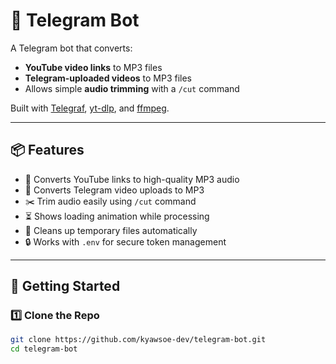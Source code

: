 # 🎵 Telegram Bot

A Telegram bot that converts:

- **YouTube video links** to MP3 files
- **Telegram-uploaded videos** to MP3 files
- Allows simple **audio trimming** with a `/cut` command

Built with [Telegraf](https://telegraf.js.org/), [yt-dlp](https://github.com/yt-dlp/yt-dlp), and [ffmpeg](https://ffmpeg.org/).

---

## 📦 Features

- 🎥 Converts YouTube links to high-quality MP3 audio
- 📂 Converts Telegram video uploads to MP3
- ✂️ Trim audio easily using `/cut` command
- ⏳ Shows loading animation while processing
- 🧹 Cleans up temporary files automatically
- 🔒 Works with `.env` for secure token management

---

## 🚀 Getting Started

### 1️⃣ Clone the Repo

```bash
git clone https://github.com/kyawsoe-dev/telegram-bot.git
cd telegram-bot
```
